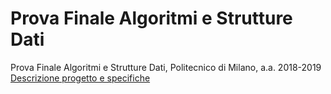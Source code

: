 # Prova Finale Algoritmi e Strutture Dati
Prova Finale Algoritmi e Strutture Dati, Politecnico di Milano, a.a. 2018-2019<br/>
[Descrizione progetto e specifiche](https://github.com/antonio-ercolani/API_Project/blob/main/Requisiti%20e%20specifiche.pdf)
